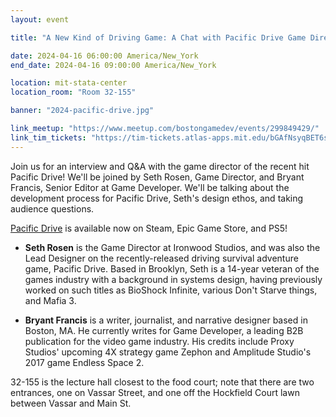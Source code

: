 ```yaml
---
layout: event

title: "A New Kind of Driving Game: A Chat with Pacific Drive Game Director Seth Rosen"

date: 2024-04-16 06:00:00 America/New_York
end_date: 2024-04-16 09:00:00 America/New_York

location: mit-stata-center
location_room: "Room 32-155"

banner: "2024-pacific-drive.jpg"

link_meetup: "https://www.meetup.com/bostongamedev/events/299849429/"
link_tim_tickets: "https://tim-tickets.atlas-apps.mit.edu/bGAfNsyqBET6sAN1A"
---
```


Join us for an interview and Q&A with the game director of the recent hit Pacific Drive! We'll be joined by Seth Rosen, Game Director, and Bryant Francis, Senior Editor at Game Developer. We'll be talking about the development process for Pacific Drive, Seth's design ethos, and taking audience questions.

[Pacific Drive](https://www.pacificdrivegame.com/) is available now on Steam, Epic Game Store, and PS5!

- **Seth Rosen** is the Game Director at Ironwood Studios, and was also the Lead Designer on the recently-released driving survival adventure game, Pacific Drive. Based in Brooklyn, Seth is a 14-year veteran of the games industry with a background in systems design, having previously worked on such titles as BioShock Infinite, various Don't Starve things, and Mafia 3.

- **Bryant Francis** is a writer, journalist, and narrative designer based in Boston, MA. He currently writes for Game Developer, a leading B2B publication for the video game industry. His credits include Proxy Studios' upcoming 4X strategy game Zephon and Amplitude Studio's 2017 game Endless Space 2.

32-155 is the lecture hall closest to the food court; note that there are two entrances, one on Vassar Street, and one off the Hockfield Court lawn between Vassar and Main St.